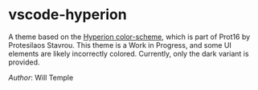 # vscode-hyperion

A theme based on the [Hyperion color-scheme](https://protesilaos.com/hyperion/), which is part of
Prot16 by Protesilaos Stavrou.  This theme is a Work in Progress, and some UI elements are likely
incorrectly colored.  Currently, only the dark variant is provided.

_Author_: Will Temple
